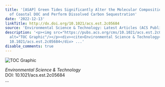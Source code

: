 ```yaml
---
title: '[ASAP] Green Tides Significantly Alter the Molecular Composition and Properties
  of Coastal DOC and Perform Dissolved Carbon Sequestration'
date: '2022-12-13'
linkTitle: http://dx.doi.org/10.1021/acs.est.2c05684
source: 'Environmental Science & Technology: Latest Articles (ACS Publications)'
description: '<p><img src="https://pubs.acs.org/cms/10.1021/acs.est.2c05684/asset/images/medium/es2c05684_0008.gif"
  alt="TOC Graphic"/></p><div><cite>Environmental Science & Technology</cite></div><div>DOI:
  10.1021/acs.est.2c05684</div> ...'
disable_comments: true
---
```

<p><img src="https://pubs.acs.org/cms/10.1021/acs.est.2c05684/asset/images/medium/es2c05684_0008.gif" alt="TOC Graphic"/></p><div><cite>Environmental Science & Technology</cite></div><div>DOI: 10.1021/acs.est.2c05684</div> ...